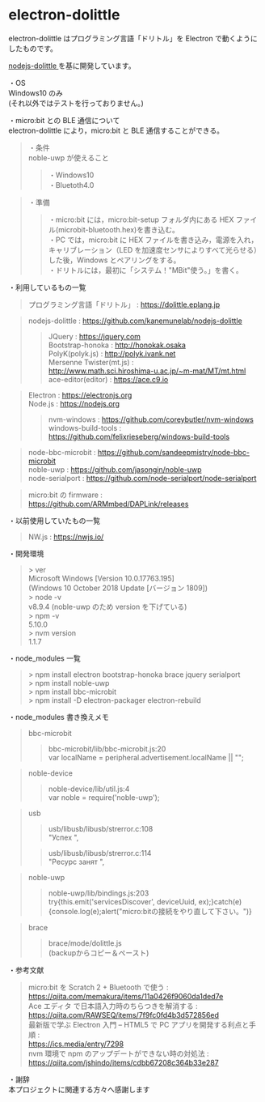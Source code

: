 # electron-dolittle

electron-dolittle はプログラミング言語「ドリトル」を Electron で動くようにしたものです。<br>

<a href="http://github.com/kanemunelab/nodejs-dolittle">
nodejs-dolittle
</a>を基に開発しています。

・OS<br>
Windows10 のみ<br>
(それ以外ではテストを行っておりません。)<br>

・micro:bit との BLE 通信について<br>
electron-dolittle により，micro:bit と BLE 通信することができる。<br>

> ・条件<br>
> noble-uwp が使えること<br>
>
> > ・Windows10<br>
> > ・Bluetoth4.0<br>

> ・準備<br>
>
> > ・micro:bit には，micro:bit-setup フォルダ内にある HEX ファイル(microbit-bluetooth.hex)を書き込む。<br>
> > ・PC では，micro:bit に HEX ファイルを書き込み，電源を入れ，キャリブレーション（LED を加速度センサによりすべて光らせる）した後，Windows とペアリングをする。<br>
> > ・ドリトルには，最初に「システム！"MBit"使う。」を書く。<br>

・利用しているもの一覧<br>

> プログラミング言語「ドリトル」 :
> https://dolittle.eplang.jp<br>

> nodejs-dolittle :
> https://github.com/kanemunelab/nodejs-dolittle<br>
>
> > JQuery : https://jquery.com<br>
> > Bootstrap-honoka : http://honokak.osaka<br>
> > PolyK(polyk.js) : http://polyk.ivank.net<br>
> > Mersenne Twister(mt.js) :<br>
 > > http://www.math.sci.hiroshima-u.ac.jp/~m-mat/MT/mt.html<br>
> > ace-editor(editor) : https://ace.c9.io<br>

> Electron : https://electronjs.org<br>
> Node.js : https://nodejs.org<br>
>
> > nvm-windows : https://github.com/coreybutler/nvm-windows<br>
> > windows-build-tools :
> > https://github.com/felixrieseberg/windows-build-tools<br>

> node-bbc-microbit :
> https://github.com/sandeepmistry/node-bbc-microbit<br>
> noble-uwp :
> https://github.com/jasongin/noble-uwp<br>
> node-serialport :
> https://github.com/node-serialport/node-serialport<br>

> micro:bit の firmware :
> https://github.com/ARMmbed/DAPLink/releases<br>

・以前使用していたもの一覧<br>

> NW.js :
> https://nwjs.io/<br>

・開発環境<br>

> \> ver<br>
> Microsoft Windows \[Version 10.0.17763.195\]<br>
> (Windows 10 October 2018 Update \[バージョン 1809\])<br>
 > \> node -v<br>
> v8.9.4 (noble-uwp のため version を下げている)<br>
 > \> npm -v<br>
> 5.10.0<br>
 > \> nvm version<br>
> 1.1.7<br>

・node_modules 一覧<br>

> \> npm install electron bootstrap-honoka brace jquery serialport<br>
 > \> npm install noble-uwp<br>
 > \> npm install bbc-microbit<br>
 > \> npm install -D electron-packager electron-rebuild<br>

・node_modules 書き換えメモ<br>

> bbc-microbit<br>
>
> > bbc-microbit/lib/bbc-microbit.js:20<br>
> > var localName = peripheral.advertisement.localName || "";<br>

> noble-device<br>
>
> > noble-device/lib/util.js:4<br>
> > var noble = require('noble-uwp');

> usb<br>
>
> > usb/libusb/libusb/strerror.c:108<br>
> > "Успех ",<br>
>
> > usb/libusb/libusb/strerror.c:114<br>
> > "Ресурс занят ",

> noble-uwp<br>
>
> > noble-uwp/lib/bindings.js:203<br>
> > try{this.emit('servicesDiscover', deviceUuid, ex);}catch(e){console.log(e);alert("micro:bitの接続をやり直して下さい。")}

> brace<br>
>
> > brace/mode/dolittle.js<br>
> > (backupからコピー＆ペースト)

・参考文献<br>

> micro:bit を Scratch 2 + Bluetooth で使う :<br>
 > https://qiita.com/memakura/items/11a0426f9060da1ded7e<br>
> Ace エディタ で日本語入力時のちらつきを解消する :<br>
 > https://qiita.com/RAWSEQ/items/7f9fc0fd4b3d572856ed<br>
> 最新版で学ぶ Electron 入門 – HTML5 で PC アプリを開発する利点と手順 :<br>
 > https://ics.media/entry/7298<br>
> nvm 環境で npm のアップデートができない時の対処法 :<br>
 > https://qiita.com/jshindo/items/cdbb67208c364b33e287<br>

・謝辞<br>
本プロジェクトに関連する方々へ感謝します
